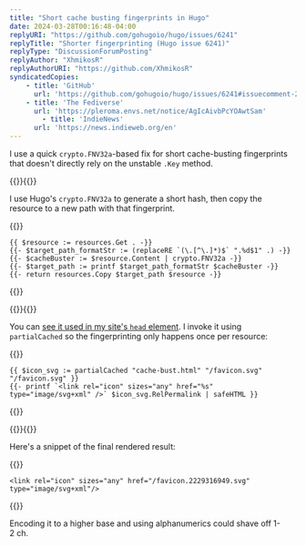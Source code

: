 ```yaml
---
title: "Short cache busting fingerprints in Hugo"
date: 2024-03-28T00:16:48-04:00
replyURI: "https://github.com/gohugoio/hugo/issues/6241"
replyTitle: "Shorter fingerprinting (Hugo issue 6241)"
replyType: "DiscussionForumPosting"
replyAuthor: "XhmikosR"
replyAuthorURI: "https://github.com/XhmikosR"
syndicatedCopies:
    - title: 'GitHub'
      url: 'https://github.com/gohugoio/hugo/issues/6241#issuecomment-2024366155'
    - title: 'The Fediverse'
      url: 'https://pleroma.envs.net/notice/AgIcAivbPcYOAwtSam'
		- title: 'IndieNews'
      url: 'https://news.indieweb.org/en'
---
```


I use a quick `crypto.FNV32a`-based fix for short cache-busting fingerprints that doesn't directly rely on the unstable `.Key` method.

{{<codefigure>}}{{<codecaption lang="Go template">}}

I use Hugo's `crypto.FNV32a` to generate a short hash, then copy the resource to a new path with that fingerprint.

{{</codecaption>}}

```figure
{{ $resource := resources.Get . -}}
{{- $target_path_formatStr := (replaceRE `(\.[^\.]*)$` ".%d$1" .) -}}
{{- $cacheBuster := $resource.Content | crypto.FNV32a -}}
{{- $target_path := printf $target_path_formatStr $cacheBuster -}}
{{- return resources.Copy $target_path $resource -}}
```

{{</codefigure>}}

{{<codefigure>}}{{<codecaption lang="Go template">}}

You can [see it used in my site's <code>head</code> element](https://git.sr.ht/~seirdy/seirdy.one/blob/master/layouts/partials/head.html). I invoke it using `partialCached` so the fingerprinting only happens once per resource:

{{</codecaption>}}

```figure
{{ $icon_svg := partialCached "cache-bust.html" "/favicon.svg" "/favicon.svg" }}
{{- printf `<link rel="icon" sizes="any" href="%s" type="image/svg+xml" />` $icon_svg.RelPermalink | safeHTML }}
```

{{</codefigure>}}

{{<codefigure>}}{{<codecaption lang="HTML">}}

Here's a snippet of the final rendered result:

{{</codecaption>}}

```figure
<link rel="icon" sizes="any" href="/favicon.2229316949.svg" type="image/svg+xml"/>
```

{{</codefigure>}}

Encoding it to a higher base and using alphanumerics could shave off 1-2&nbsp;ch.
